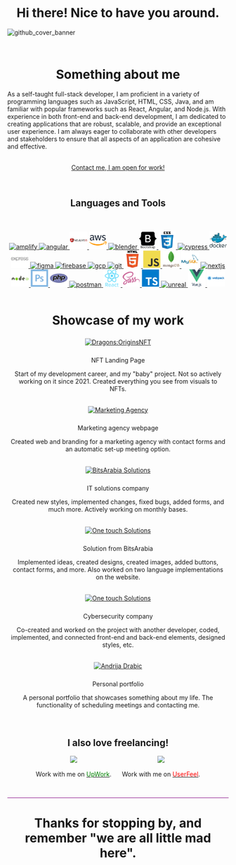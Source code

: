 <h1 align="center">Hi there! Nice to have you around.</h1> 

![github_cover_banner](https://images.squarespace-cdn.com/content/v1/5b1d88f9cc8fedb159735210/1560302563940-G6FI5ZMFI1TGQ5JP947K/ThreeOfJune_Banner01.gif?format=2500w)

<br>
<h1 align="center">Something about me</h1>

<p align:"center">
As a self-taught full-stack developer, I
am proficient in a variety of
programming languages such as
JavaScript, HTML, CSS, Java, and
am familiar with popular frameworks
such as React, Angular, and Node.js.
With experience in both front-end and
back-end development, I am
dedicated to creating applications
that are robust, scalable, and provide
an exceptional user experience. I am
always eager to collaborate with other
developers and stakeholders to ensure
that all aspects of an application are
cohesive and effective.
<br>
<br>
<div align="center">

[Contact me, I am open for work!](mailto:drabic.andrija@gmail.com)

</div>
</p>    
<br>
<h2 align="center">Languages and Tools</h2>
<br>
<br>   
<div align="center">
  <a href="https://aws.amazon.com/amplify/" target="_blank" rel="noreferrer">
    <img
      src="https://docs.amplify.aws/assets/logo-dark.svg"
      alt="amplify"
      width="40"
      height="40"
    />
  </a>
  <a href="https://angular.io" target="_blank" rel="noreferrer">
    <img
      src="https://angular.io/assets/images/logos/angular/angular.svg"
      alt="angular"
      width="40"
      height="40"
    />
  </a>
  <a href="https://angular.io" target="_blank" rel="noreferrer">
    <img
      src="https://raw.githubusercontent.com/devicons/devicon/master/icons/angularjs/angularjs-original-wordmark.svg"
      alt="angularjs"
      width="40"
      height="40"
    />
  </a>
  <a href="https://aws.amazon.com" target="_blank" rel="noreferrer">
    <img
      src="https://raw.githubusercontent.com/devicons/devicon/master/icons/amazonwebservices/amazonwebservices-original-wordmark.svg"
      alt="aws"
      width="40"
      height="40"
    />
  </a>
  <a href="https://www.blender.org/" target="_blank" rel="noreferrer">
    <img
      src="https://download.blender.org/branding/community/blender_community_badge_white.svg"
      alt="blender"
      width="40"
      height="40"
    />
  </a>
  <a href="https://getbootstrap.com" target="_blank" rel="noreferrer">
    <img
      src="https://raw.githubusercontent.com/devicons/devicon/master/icons/bootstrap/bootstrap-plain-wordmark.svg"
      alt="bootstrap"
      width="40"
      height="40"
    />
  </a>
  <a href="https://www.w3schools.com/css/" target="_blank" rel="noreferrer">
    <img
      src="https://raw.githubusercontent.com/devicons/devicon/master/icons/css3/css3-original-wordmark.svg"
      alt="css3"
      width="40"
      height="40"
    />
  </a>
  <a href="https://www.cypress.io" target="_blank" rel="noreferrer">
    <img
      src="https://raw.githubusercontent.com/simple-icons/simple-icons/6e46ec1fc23b60c8fd0d2f2ff46db82e16dbd75f/icons/cypress.svg"
      alt="cypress"
      width="40"
      height="40"
    />
  </a>
  <a href="https://www.docker.com/" target="_blank" rel="noreferrer">
    <img
      src="https://raw.githubusercontent.com/devicons/devicon/master/icons/docker/docker-original-wordmark.svg"
      alt="docker"
      width="40"
      height="40"
    />
  </a>
  <a href="https://expressjs.com" target="_blank" rel="noreferrer">
    <img
      src="https://raw.githubusercontent.com/devicons/devicon/master/icons/express/express-original-wordmark.svg"
      alt="express"
      width="40"
      height="40"
    />
  </a>
  <a href="https://www.figma.com/" target="_blank" rel="noreferrer">
    <img
      src="https://www.vectorlogo.zone/logos/figma/figma-icon.svg"
      alt="figma"
      width="40"
      height="40"
    />
  </a>
  <a href="https://firebase.google.com/" target="_blank" rel="noreferrer">
    <img
      src="https://www.vectorlogo.zone/logos/firebase/firebase-icon.svg"
      alt="firebase"
      width="40"
      height="40"
    />
  </a>
  <a href="https://cloud.google.com" target="_blank" rel="noreferrer">
    <img
      src="https://www.vectorlogo.zone/logos/google_cloud/google_cloud-icon.svg"
      alt="gcp"
      width="40"
      height="40"
    />
  </a>
  <a href="https://git-scm.com/" target="_blank" rel="noreferrer">
    <img
      src="https://www.vectorlogo.zone/logos/git-scm/git-scm-icon.svg"
      alt="git"
      width="40"
      height="40"
    />
  </a>
  <a href="https://www.w3.org/html/" target="_blank" rel="noreferrer">
    <img
      src="https://raw.githubusercontent.com/devicons/devicon/master/icons/html5/html5-original-wordmark.svg"
      alt="html5"
      width="40"
      height="40"
    />
  </a>
  <a
    href="https://developer.mozilla.org/en-US/docs/Web/JavaScript"
    target="_blank"
    rel="noreferrer"
  >
    <img
      src="https://raw.githubusercontent.com/devicons/devicon/master/icons/javascript/javascript-original.svg"
      alt="javascript"
      width="40"
      height="40"
    />
  </a>
  <a href="https://www.mongodb.com/" target="_blank" rel="noreferrer">
    <img
      src="https://raw.githubusercontent.com/devicons/devicon/master/icons/mongodb/mongodb-original-wordmark.svg"
      alt="mongodb"
      width="40"
      height="40"
    />
  </a>
  <a href="https://www.mysql.com/" target="_blank" rel="noreferrer">
    <img
      src="https://raw.githubusercontent.com/devicons/devicon/master/icons/mysql/mysql-original-wordmark.svg"
      alt="mysql"
      width="40"
      height="40"
    />
  </a>
  <a href="https://nextjs.org/" target="_blank" rel="noreferrer">
    <img
      src="https://cdn.worldvectorlogo.com/logos/nextjs-2.svg"
      alt="nextjs"
      width="40"
      height="40"
    />
  </a>
  <a href="https://nodejs.org" target="_blank" rel="noreferrer">
    <img
      src="https://raw.githubusercontent.com/devicons/devicon/master/icons/nodejs/nodejs-original-wordmark.svg"
      alt="nodejs"
      width="40"
      height="40"
    />
  </a>
  <a href="https://www.photoshop.com/en" target="_blank" rel="noreferrer">
    <img
      src="https://raw.githubusercontent.com/devicons/devicon/master/icons/photoshop/photoshop-line.svg"
      alt="photoshop"
      width="40"
      height="40"
    />
  </a>
  <a href="https://www.php.net" target="_blank" rel="noreferrer">
    <img
      src="https://raw.githubusercontent.com/devicons/devicon/master/icons/php/php-original.svg"
      alt="php"
      width="40"
      height="40"
    />
  </a>
  <a href="https://postman.com" target="_blank" rel="noreferrer">
    <img
      src="https://www.vectorlogo.zone/logos/getpostman/getpostman-icon.svg"
      alt="postman"
      width="40"
      height="40"
    />
  </a>
  <a href="https://reactjs.org/" target="_blank" rel="noreferrer">
    <img
      src="https://raw.githubusercontent.com/devicons/devicon/master/icons/react/react-original-wordmark.svg"
      alt="react"
      width="40"
      height="40"
    />
  </a>
  <a href="https://sass-lang.com" target="_blank" rel="noreferrer">
    <img
      src="https://raw.githubusercontent.com/devicons/devicon/master/icons/sass/sass-original.svg"
      alt="sass"
      width="40"
      height="40"
    />
  </a>
  <a href="https://www.typescriptlang.org/" target="_blank" rel="noreferrer">
    <img
      src="https://raw.githubusercontent.com/devicons/devicon/master/icons/typescript/typescript-original.svg"
      alt="typescript"
      width="40"
      height="40"
    />
  </a>
  <a href="https://unrealengine.com/" target="_blank" rel="noreferrer">
    <img
      src="https://raw.githubusercontent.com/kenangundogan/fontisto/036b7eca71aab1bef8e6a0518f7329f13ed62f6b/icons/svg/brand/unreal-engine.svg"
      alt="unreal"
      width="40"
      height="40"
    />
  </a>
  <a href="https://vuejs.org/" target="_blank" rel="noreferrer">
    <img
      src="https://raw.githubusercontent.com/devicons/devicon/master/icons/vuejs/vuejs-original-wordmark.svg"
      alt="vuejs"
      width="40"
      height="40"
    />
  </a>
  <a href="https://webpack.js.org" target="_blank" rel="noreferrer">
    <img
      src="https://raw.githubusercontent.com/devicons/devicon/d00d0969292a6569d45b06d3f350f463a0107b0d/icons/webpack/webpack-original-wordmark.svg"
      alt="webpack"
      width="40"
      height="40"
    />
  </a>
</div>
<br>
<div align="center">
<h1>Showcase of my work</h1>
<div align="center" style="padding:5px;">
  <a href="https://www.dragonsoriginsnft.com" target="_blank">
    <img src="https://dragonsoriginsnft.com/wp-content/uploads/2022/05/logo2-1-300x300.png" alt="Dragons:OriginsNFT" style="height:200px;padding-bottom: 10px;">
    </a>
  <br>
  <p>NFT Landing Page</p>
  <p>Start of my development career, and my "baby" project. Not so actively working on it since 2021. Created everything you see from visuals to NFTs. </p>
<br>
<a href="https://www.andrija.website/dmmarketingagency" target="_blank">
<img src="https://i0.wp.com/andrija.website/dmmarketingagency/wp-content/uploads/2023/03/DM-Marketing-Main-Logo-2400x1800-Croped.png?resize=350%2C90&ssl=1" alt="Marketing Agency" style="height:100px;padding-bottom: 10px;"></a>
  <p>Marketing agency webpage</p>
  <p>Created web and branding for a marketing agency with contact forms and an automatic set-up meeting option.</p>
<br>
<a href="https://www.bitsarabia.com" target="_blank">
<img src="https://dragonsoriginsnft.com/wp-content/uploads/2023/04/nZFbZsmL_400x400-removebg-preview.png" alt="BitsArabia Solutions" style="height:200px;padding-bottom: 10px;"></a>
  <p>IT solutions company</p>
  <p>Created new styles, implemented changes, fixed bugs, added forms, and much more. Actively working on monthly bases.</p>
<br>
<a href="https://www.bitsarabia.com/our-solutions/onetouch" target="_blank">
<img src="https://dragonsoriginsnft.com/wp-content/uploads/2023/04/OneTouch-Logo-removebg-preview.png" alt="One touch Solutions" style="height:200px;padding-bottom: 10px;"></a>
  <p>Solution from BitsArabia</p>
  <p>Implemented ideas, created designs, created images, added buttons, contact forms, and more. Also worked on two language implementations on the website.</p>
<br>
<a href="https://www.sectware.com" target="_blank">
<img src="https://dragonsoriginsnft.com/wp-content/uploads/2023/04/1680035690621-removebg-preview.png" alt="One touch Solutions" style="height:200px;padding-bottom: 10px;"></a>
  <p>Cybersecurity company</p>
  <p>Co-created and worked on the project with another developer, coded, implemented, and connected front-end and back-end elements, designed styles, etc.</p>
<br>
<a href="https://andrija.website" target="_blank">
<img src="https://i0.wp.com/andrija.website/wp-content/uploads/2023/03/cropped-LogoAndrija.png?resize=300%2C100&ssl=1" alt="Andrija Drabic" style="height:100;padding-bottom: 10px;"></a>
  <p>Personal portfolio</p>
  <p>A personal portfolio that showcases something about my life. The functionality of scheduling meetings and contacting me.</p>
<br>
</div>
<h2 align="center">I also love freelancing!</h2>
<div align="center" style="text-align: center;">
  <div style="display: inline-block;padding-right:10px;">
    <img src="https://assets-global.website-files.com/603fea6471d9d8559d077603/60e5a74547878c8b5a58cb0d_wordmark%20(1).png" style="height:100px;">
    <p style="text-align: center;">Work with me on <a href="https://www.upwork.com/freelancers/drabic" target="_blank"><span style="color: green;">UpWork</span></a>.</p>
  </div>
  <div align="center" style="display: inline-block;padding-left:10px;">
    <img src="https://app.userfeel.com/tester/536780/image?.png" style="height:100px">
    <p style="text-align: center;">Work with me on <a href="https://app.userfeel.com/t/2f69a13c" target="_blank"><span style="color: red;">UserFeel</a>.</p>
  </div>
</div>
<br>
<hr style="border:none; height:1px; background-color:purple; width:100%;">
<h1 align="center">Thanks for stopping by, and remember "we are all little mad here". </h1>

